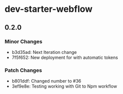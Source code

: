 # dev-starter-webflow

## 0.2.0

### Minor Changes

- b3d35ad: Next Iteration change
- 7f5f652: New deployment for with automatic tokens

### Patch Changes

- b801ddf: Changed number to #36
- 3ef9e8e: Testing working with Git to Npm workflow

